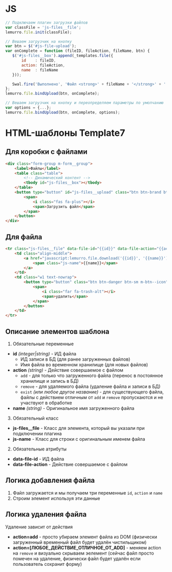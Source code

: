 # JS
```javascript
// Подключаем плагин загрузки файлов
var classFile = 'js-files__file';
lemurro.file.init(classFile);

// Вешаем загрузчик на кнопку
var btn = $('#js-file-upload');
var onComplete = function (fileID, fileAction, fileName, btn) {
   $('#js-files__box').append(_templates.file({
       id    : fileID,
       action: fileAction,
       name  : fileName
   }));

   Swal.fire('Выполнено', 'Файл <strong>' + fileName + '</strong>' + ' успешно загружен', 'success');
};
lemurro.file.bindUpload(btn, onComplete);

// Вешаем загрузчик на кнопку и переопределяем параметры по умолчанию
var options = {...};
lemurro.file.bindUpload(btn, onComplete, options);
```

# HTML-шаблоны Template7

## Для коробки с файлами
```html
<div class="form-group m-form__group">
    <label>Файлы</label>
    <table class="table">
        <!-- Динамический контент -->
        <tbody id="js-files__box"></tbody>
    </table>
    <button type="button" id="js-files__upload" class="btn btn-brand btn-sm m-btn--icon">
        <span>
            <i class="fas fa-plus"></i>
            <span>Загрузить файл</span>
        </span>
    </button>
</div>
```

## Для файла
```html
<tr class="js-files__file" data-file-id="{{id}}" data-file-action="{{action}}">
    <td class="align-middle">
        <a href="javascript:lemurro.file.download('{{id}}', '{{name}}');">
            <span class="js-name">{{name}}</span>
        </a>
    </td>
    <td class="w1 text-nowrap">
        <button type="button" class="btn btn-danger btn-sm m-btn--icon" onclick="lemurro.file.remove('{{id}}')">
            <span>
                <i class="far fa-trash-alt"></i>
                <span>удалить</span>
            </span>
        </button>
    </td>
</tr>
```

## Описание элементов шаблона
1. Обязательные переменные
  - **id** *(integer|string)* - ИД файла
    - ИД записи в БД (для ранее загруженных файлов)
    - Имя файла во временном хранилище (для новых файлов)
  - **action** *(string)* - Действие совершаемое с файлом
    - `add` - для только что загруженного файла (перенос в постоянное хранилище и запись в БД)
    - `remove` - для удаляемого файла (удаление файла и записи в БД)
    - `exist` *(или любое другое название)* - для существующего файла, файлы с действием отличным от `add` и `remove` пропускаются и не участвуют в обработке
  - **name** *(string)* - Оригинальное имя загруженного файла
3. Обязательный класс
  - **js-files__file** - Класс для элемента, который вы указали при подключении плагина
  - **js-name** - Класс для строки с оригинальным именем файла
2. Обязательные атрибуты
  - **data-file-id** - ИД файла
  - **data-file-action** - Действие совершаемое с файлом

## Логика добавления файла
1. Файл загружается и мы получаем три переменные `id`, `action` и `name`
2. Строим элемент используя эти данные

## Логика удаления файла
Удаление зависит от действия
- **action=add** - просто убираем элемент файла из DOM (физически загруженный временный файл будет удалён чистильщиком)
- **action=[ЛЮБОЕ_ДЕЙСТВИЕ_ОТЛИЧНОЕ_ОТ_ADD]** - меняем action на `remove` и визуально скрываем эелемент (сейчас файл просто помечен на удаление, физически файл будет удалён если пользователь сохранит форму)